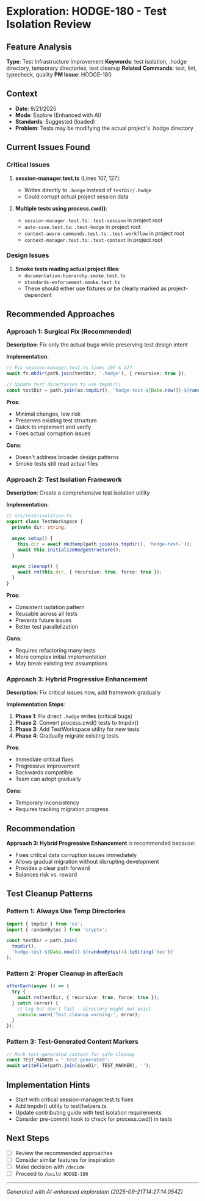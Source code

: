 # Exploration: HODGE-180 - Test Isolation Review

## Feature Analysis
**Type**: Test Infrastructure Improvement
**Keywords**: test isolation, .hodge directory, temporary directories, test cleanup
**Related Commands**: test, lint, typecheck, quality
**PM Issue**: HODGE-180

## Context
- **Date**: 9/21/2025
- **Mode**: Explore (Enhanced with AI)
- **Standards**: Suggested (loaded)
- **Problem**: Tests may be modifying the actual project's .hodge directory

## Current Issues Found

### Critical Issues
1. **session-manager.test.ts** (Lines 107, 127):
   - Writes directly to `.hodge` instead of `testDir/.hodge`
   - Could corrupt actual project session data

2. **Multiple tests using process.cwd()**:
   - `session-manager.test.ts`: `.test-session` in project root
   - `auto-save.test.ts`: `.test-hodge` in project root
   - `context-aware-commands.test.ts`: `.test-workflow` in project root
   - `context-manager.test.ts`: `.test-context` in project root

### Design Issues
1. **Smoke tests reading actual project files**:
   - `documentation-hierarchy.smoke.test.ts`
   - `standards-enforcement.smoke.test.ts`
   - These should either use fixtures or be clearly marked as project-dependent

## Recommended Approaches

### Approach 1: Surgical Fix (Recommended)
**Description**: Fix only the actual bugs while preserving test design intent

**Implementation**:
```typescript
// Fix session-manager.test.ts lines 107 & 127
await fs.mkdir(path.join(testDir, '.hodge'), { recursive: true });

// Update test directories to use tmpdir()
const testDir = path.join(os.tmpdir(), `hodge-test-${Date.now()}-${randomBytes(4).toString('hex')}`);
```

**Pros**:
- Minimal changes, low risk
- Preserves existing test structure
- Quick to implement and verify
- Fixes actual corruption issues

**Cons**:
- Doesn't address broader design patterns
- Smoke tests still read actual files

### Approach 2: Test Isolation Framework
**Description**: Create a comprehensive test isolation utility

**Implementation**:
```typescript
// src/test/isolation.ts
export class TestWorkspace {
  private dir: string;

  async setup() {
    this.dir = await mkdtemp(path.join(os.tmpdir(), 'hodge-test-'));
    await this.initializeHodgeStructure();
  }

  async cleanup() {
    await rm(this.dir, { recursive: true, force: true });
  }
}
```

**Pros**:
- Consistent isolation pattern
- Reusable across all tests
- Prevents future issues
- Better test parallelization

**Cons**:
- Requires refactoring many tests
- More complex initial implementation
- May break existing test assumptions

### Approach 3: Hybrid Progressive Enhancement
**Description**: Fix critical issues now, add framework gradually

**Implementation Steps**:
1. **Phase 1**: Fix direct `.hodge` writes (critical bugs)
2. **Phase 2**: Convert process.cwd() tests to tmpdir()
3. **Phase 3**: Add TestWorkspace utility for new tests
4. **Phase 4**: Gradually migrate existing tests

**Pros**:
- Immediate critical fixes
- Progressive improvement
- Backwards compatible
- Team can adopt gradually

**Cons**:
- Temporary inconsistency
- Requires tracking migration progress

## Recommendation
**Approach 3: Hybrid Progressive Enhancement** is recommended because:
- Fixes critical data corruption issues immediately
- Allows gradual migration without disrupting development
- Provides a clear path forward
- Balances risk vs. reward

## Test Cleanup Patterns

### Pattern 1: Always Use Temp Directories
```typescript
import { tmpdir } from 'os';
import { randomBytes } from 'crypto';

const testDir = path.join(
  tmpdir(),
  `hodge-test-${Date.now()}-${randomBytes(4).toString('hex')}`
);
```

### Pattern 2: Proper Cleanup in afterEach
```typescript
afterEach(async () => {
  try {
    await rm(testDir, { recursive: true, force: true });
  } catch (error) {
    // Log but don't fail - directory might not exist
    console.warn('Test cleanup warning:', error);
  }
});
```

### Pattern 3: Test-Generated Content Markers
```typescript
// Mark test-generated content for safe cleanup
const TEST_MARKER = '.test-generated';
await writeFile(path.join(saveDir, TEST_MARKER), '');
```

## Implementation Hints
- Start with critical session-manager.test.ts fixes
- Add tmpdir() utility to test/helpers.ts
- Update contributing guide with test isolation requirements
- Consider pre-commit hook to check for process.cwd() in tests

## Next Steps
- [ ] Review the recommended approaches
- [ ] Consider similar features for inspiration
- [ ] Make decision with `/decide`
- [ ] Proceed to `/build HODGE-180`

---
*Generated with AI-enhanced exploration (2025-09-21T14:27:14.054Z)*
